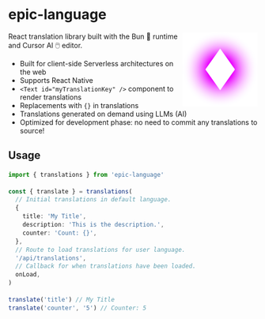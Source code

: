 # epic-language

<img align="right" src="https://github.com/tobua/epic-language/raw/main/logo.svg" width="30%" alt="Language Logo" />

React translation library built with the Bun 🐰 runtime and Cursor AI 🖱️ editor.

- Built for client-side Serverless architectures on the web
- Supports React Native
- `<Text id="myTranslationKey" />` component to render translations
- Replacements with `{}` in translations
- Translations generated on demand using LLMs (AI)
- Optimized for development phase: no need to commit any translations to source!

## Usage

```ts
import { translations } from 'epic-language'

const { translate } = translations(
  // Initial translations in default language.
  {
    title: 'My Title',
    description: 'This is the description.',
    counter: 'Count: {}',
  },
  // Route to load translations for user language.
  '/api/translations',
  // Callback for when translations have been loaded.
  onLoad,
)

translate('title') // My Title
translate('counter', '5') // Counter: 5
```
